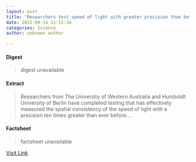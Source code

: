 ```yaml
---
layout: post
title: "Researchers test speed of light with greater precision than before"
date: 2015-09-14 11:15:34
categories: Science
author: unknown author

---
```



#### Digest
>digest unavailable

#### Extract
>Researchers from The University of Western Australia and Humboldt University of Berlin have completed testing that has effectively measured the spatial consistency of the speed of light with a precision ten times greater than ever before....

#### Factsheet
>factsheet unavailable

[Visit Link](http://phys.org/news/2015-09-greater-precision.html)


